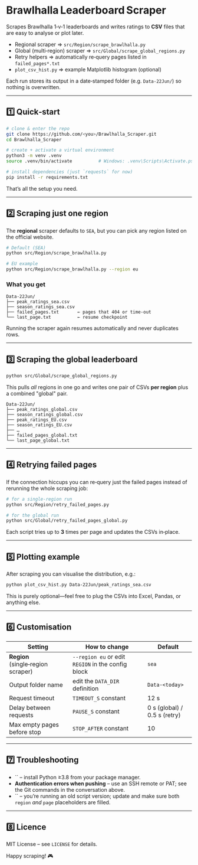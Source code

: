 # Brawlhalla Leaderboard Scraper

Scrapes Brawlhalla 1‑v‑1 leaderboards and writes ratings to **CSV** files that are easy to analyse or plot later.

* Regional scraper ⇒ `src/Region/scrape_brawlhalla.py`
* Global (multi‑region) scraper ⇒ `src/Global/scrape_global_regions.py`
* Retry helpers ⇒ automatically re‑query pages listed in `failed_pages*.txt`
* `plot_csv_hist.py` ⇒ example Matplotlib histogram (optional)

Each run stores its output in a date‑stamped folder (e.g. `Data-22Jun/`) so nothing is overwritten.

---

## 1️⃣  Quick‑start

```bash
# clone & enter the repo
git clone https://github.com/<you>/Brawlhalla_Scraper.git
cd Brawlhalla_Scraper

# create + activate a virtual environment
python3 -m venv .venv
source .venv/bin/activate          # Windows: .venv\Scripts\Activate.ps1

# install dependencies (just `requests` for now)
pip install -r requirements.txt
```

That’s all the setup you need.

---

## 2️⃣  Scraping just one region

The **regional** scraper defaults to `SEA`, but you can pick any region listed on the official website.

```bash
# Default (SEA)
python src/Region/scrape_brawlhalla.py

# EU example
python src/Region/scrape_brawlhalla.py --region eu
```

### What you get

```
Data-22Jun/
├── peak_ratings_sea.csv
├── season_ratings_sea.csv
├── failed_pages.txt       ← pages that 404 or time‑out
└── last_page.txt          ← resume checkpoint
```

Running the scraper again resumes automatically and never duplicates rows.

---

## 3️⃣  Scraping the global leaderboard

```bash
python src/Global/scrape_global_regions.py
```

This pulls *all* regions in one go and writes one pair of CSVs **per region** plus a combined "global" pair.

```
Data-22Jun/
├── peak_ratings_global.csv
├── season_ratings_global.csv
├── peak_ratings_EU.csv
├── season_ratings_EU.csv
├── …
├── failed_pages_global.txt
└── last_page_global.txt
```

---

## 4️⃣  Retrying failed pages

If the connection hiccups you can re‑query just the failed pages instead of rerunning the whole scraping job:

```bash
# for a single‑region run
python src/Region/retry_failed_pages.py

# for the global run
python src/Global/retry_failed_pages_global.py
```

Each script tries up to **3** times per page and updates the CSVs in‑place.

---

## 5️⃣  Plotting example

After scraping you can visualise the distribution, e.g.:

```bash
python plot_csv_hist.py Data-22Jun/peak_ratings_sea.csv
```

This is purely optional—feel free to plug the CSVs into Excel, Pandas, or anything else.

---

## 6️⃣  Customisation

| Setting                            | How to change                                      | Default                      |
| ---------------------------------- | -------------------------------------------------- | ---------------------------- |
| **Region** (single‑region scraper) | `--region eu` or edit `REGION` in the config block | `sea`                        |
| Output folder name                 | edit the `DATA_DIR` definition                     | `Data-<today>`               |
| Request timeout                    | `TIMEOUT_S` constant                               | 12 s                         |
| Delay between requests             | `PAUSE_S` constant                                 | 0 s (global) / 0.5 s (retry) |
| Max empty pages before stop        | `STOP_AFTER` constant                              | 10                           |

---

## 7️⃣  Troubleshooting

* \`\` – install Python ≥3.8 from your package manager.
* **Authentication errors when pushing** – use an SSH remote or PAT; see the Git commands in the conversation above.
* \`\` – you’re running an old script version; update and make sure both `region` *and* `page` placeholders are filled.

---

## 8️⃣  Licence

MIT License – see `LICENSE` for details.

Happy scraping! 🎮

